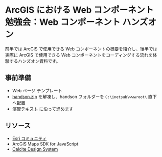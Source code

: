 # ArcGIS における Web コンポーネント勉強会：Web コンポーネント ハンズオン

前半では ArcGIS で使用できる Web コンポーネントの概要を紹介し、後半では実際に ArcGIS で使用できる Web コンポーネントをコーディングする流れを体験するハンズオン資料です。  

## 事前準備
- Web ページ テンプレート
- [handson.zip](https://github.com/EsriJapan/workshops/raw/refs/heads/master/20250625_arcgis-web-components/HandsOn/handson.zip) を解凍し、handson フォルダーを `C:\inetpub\wwwroot\` 直下へ配置
- [演習テキスト](.//HandsOn/README.md) に沿って進めます


## リソース

* [Esri コミュニティ](https://community.esri.com/t5/arcgis-%E9%96%8B%E7%99%BA%E8%80%85%E3%82%B3%E3%83%9F%E3%83%A5%E3%83%8B%E3%83%86%E3%82%A3-documents/arcgis-pro-%E7%89%88-python-%E3%82%92%E4%BD%BF%E3%81%A3%E3%81%A6%E4%BD%9C%E6%A5%AD%E3%81%AE%E5%8A%B9%E7%8E%87%E5%8C%96%E3%82%92%E5%9B%B3%E3%82%8D%E3%81%86-arcpy-%E3%81%AE%E5%9F%BA%E7%A4%8E/ta-p/1224160)
* [ArcGIS Maps SDK for JavaScript](https://developers.arcgis.com/javascript/latest/)
* [Calcite Design System](https://developers.arcgis.com/calcite-design-system/)
